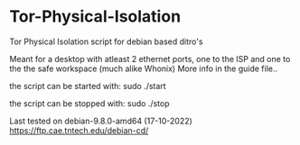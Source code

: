 # Tor-Physical-Isolation
Tor Physical Isolation script for debian based ditro's

Meant for a desktop with atleast 2 ethernet ports, one to the ISP and one to the the safe workspace (much alike Whonix)
More info in the guide file..

the script can be started with: sudo ./start

the script can be stopped with: sudo ./stop

Last tested on debian-9.8.0-amd64 (17-10-2022)
https://ftp.cae.tntech.edu/debian-cd/
